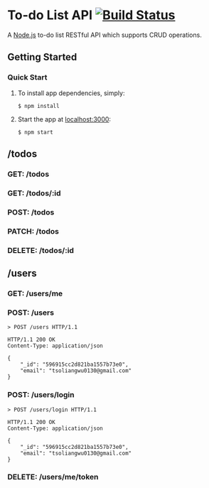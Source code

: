 # To-do List API [![Build Status](https://travis-ci.org/tsoliangwu0130/todo-list-api.svg?branch=master)](https://travis-ci.org/tsoliangwu0130/todo-list-api)

A [Node.js](https://nodejs.org/en/) to-do list RESTful API which supports CRUD operations.

## Getting Started

### Quick Start

1. To install app dependencies, simply:

    `$ npm install`

2. Start the app at [localhost:3000](http://localhost:3000):

    `$ npm start`

## /todos

### GET: /todos

### GET: /todos/:id

### POST: /todos

### PATCH: /todos

### DELETE: /todos/:id

## /users

### GET: /users/me

### POST: /users

```
> POST /users HTTP/1.1

HTTP/1.1 200 OK
Content-Type: application/json

{
    "_id": "596915cc2d821ba1557b73e0",
    "email": "tsoliangwu0130@gmail.com"
}
```

### POST: /users/login

```
> POST /users/login HTTP/1.1

HTTP/1.1 200 OK
Content-Type: application/json

{
    "_id": "596915cc2d821ba1557b73e0",
    "email": "tsoliangwu0130@gmail.com"
}
```

### DELETE: /users/me/token
